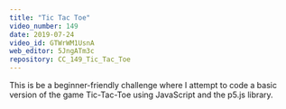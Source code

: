 ```yaml
---
title: "Tic Tac Toe"
video_number: 149
date: 2019-07-24
video_id: GTWrWM1UsnA
web_editor: 5JngATm3c
repository: CC_149_Tic_Tac_Toe
---
```

This is be a beginner-friendly challenge where I attempt to code a basic version of the game Tic-Tac-Toe using JavaScript and the p5.js library.